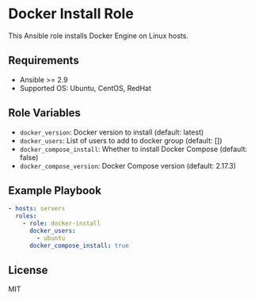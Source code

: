 # Docker Install Role

This Ansible role installs Docker Engine on Linux hosts.

## Requirements

- Ansible >= 2.9
- Supported OS: Ubuntu, CentOS, RedHat

## Role Variables

- `docker_version`: Docker version to install (default: latest)
- `docker_users`: List of users to add to docker group (default: [])
- `docker_compose_install`: Whether to install Docker Compose (default: false)
- `docker_compose_version`: Docker Compose version (default: 2.17.3)

## Example Playbook

```yaml
- hosts: servers
  roles:
    - role: docker-install
      docker_users:
        - ubuntu
      docker_compose_install: true
```

## License

MIT